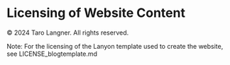 # Licensing of Website Content

© 2024 Taro Langner. All rights reserved. 

Note: For the licensing of the Lanyon template used to create the website, see LICENSE_blogtemplate.md
